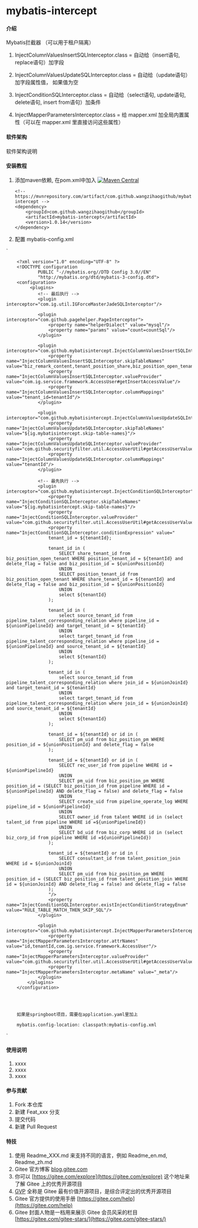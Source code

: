 # mybatis-intercept

#### 介绍
Mybatis拦截器 （可以用于租户隔离）

1. InjectColumnValuesInsertSQLInterceptor.class = 自动给（insert语句, replace语句）加字段

2. InjectColumnValuesUpdateSQLInterceptor.class = 自动给（update语句）加字段属性值， 如果值为空

3. InjectConditionSQLInterceptor.class = 自动给（select语句, update语句, delete语句, insert from语句）加条件

4. InjectMapperParametersInterceptor.class = 给 mapper.xml 加全局内置属性（可以在 mapper.xml 里直接访问这些属性）


#### 软件架构
软件架构说明


#### 安装教程

1.  添加maven依赖, 在pom.xml中加入 [![Maven Central](https://maven-badges.herokuapp.com/maven-central/com.github.wangzihaogithub/mybatis-intercept/badge.svg)](https://search.maven.org/search?q=g:com.github.wangzihaogithub%20AND%20a:mybatis-intercept)


        <!-- https://mvnrepository.com/artifact/com.github.wangzihaogithub/mybatis-intercept -->
        <dependency>
            <groupId>com.github.wangzihaogithub</groupId>
            <artifactId>mybatis-intercept</artifactId>
            <version>1.0.14</version>
        </dependency>
        
2.  配置 mybatis-config.xml

`


        <?xml version="1.0" encoding="UTF-8" ?>
        <!DOCTYPE configuration
                PUBLIC "-//mybatis.org//DTD Config 3.0//EN"
                "http://mybatis.org/dtd/mybatis-3-config.dtd">
        <configuration>
             <plugins>
                <!-- 最后执行 -->
                <plugin interceptor="com.ig.util.IGForceMasterJadeSQLInterceptor"/>
        
                <plugin interceptor="com.github.pagehelper.PageInterceptor">
                    <property name="helperDialect" value="mysql"/>
                    <property name="params" value="count=countSql"/>
                </plugin>
        
                <plugin interceptor="com.github.mybatisintercept.InjectColumnValuesInsertSQLInterceptor">
                    <property name="InjectColumnValuesInsertSQLInterceptor.skipTableNames" value="biz_remark_content,tenant_position_share,biz_position_open_tenant"/>
                    <property name="InjectColumnValuesInsertSQLInterceptor.valueProvider" value="com.ig.service.framework.AccessUser#getInsertAccessValue"/>
                    <property name="InjectColumnValuesInsertSQLInterceptor.columnMappings" value="tenant_id=tenantId"/>
                </plugin>
        
                <plugin interceptor="com.github.mybatisintercept.InjectColumnValuesUpdateSQLInterceptor">
                    <property name="InjectColumnValuesUpdateSQLInterceptor.skipTableNames" value="${ig.mybatisintercept.skip-table-names}"/>
                    <property name="InjectColumnValuesUpdateSQLInterceptor.valueProvider" value="com.github.securityfilter.util.AccessUserUtil#getAccessUserValue"/>
                    <property name="InjectColumnValuesUpdateSQLInterceptor.columnMappings" value="tenantId"/>
                </plugin>
        
                <!-- 最先执行 -->
                <plugin interceptor="com.github.mybatisintercept.InjectConditionSQLInterceptor">
                    <property name="InjectConditionSQLInterceptor.skipTableNames" value="${ig.mybatisintercept.skip-table-names}"/>
                    <property name="InjectConditionSQLInterceptor.valueProvider" value="com.github.securityfilter.util.AccessUserUtil#getAccessUserValue"/>
                    <property name="InjectConditionSQLInterceptor.conditionExpression" value="
                    tenant_id = ${tenantId};
        
                    tenant_id in (
                        SELECT share_tenant_id from biz_position_open_tenant WHERE position_tenant_id = ${tenantId} and delete_flag = false and biz_position_id = ${unionPositionId}
                        UNION
                        SELECT position_tenant_id from biz_position_open_tenant WHERE share_tenant_id = ${tenantId} and delete_flag = false and biz_position_id = ${unionPositionId}
                        UNION
                        select ${tenantId}
                    );
        
                    tenant_id in (
                        select source_tenant_id from pipeline_talent_corresponding_relation where pipeline_id = ${unionPipelineId} and target_tenant_id = ${tenantId}
                        UNION
                        select target_tenant_id from pipeline_talent_corresponding_relation where pipeline_id = ${unionPipelineId} and source_tenant_id = ${tenantId}
                        UNION
                        select ${tenantId}
                    );
        
                    tenant_id in (
                        select source_tenant_id from pipeline_talent_corresponding_relation where join_id = ${unionJoinId} and target_tenant_id = ${tenantId}
                        UNION
                        select target_tenant_id from pipeline_talent_corresponding_relation where join_id = ${unionJoinId} and source_tenant_id = ${tenantId}
                        UNION
                        select ${tenantId}
                    );
        
                    tenant_id = ${tenantId} or id in (
                        SELECT pm_uid from biz_position_pm WHERE position_id = ${unionPositionId} and delete_flag = false
                    );
        
                    tenant_id = ${tenantId} or id in (
                        SELECT rec_user_id from pipeline WHERE id = ${unionPipelineId}
                        UNION
                        SELECT pm_uid from biz_position_pm WHERE position_id = (SELECT biz_position_id from pipeline WHERE id = ${unionPipelineId} AND delete_flag = false) and delete_flag = false
                        UNION
                        SELECT create_uid from pipeline_operate_log WHERE pipeline_id = ${unionPipelineId}
                        UNION
                        SELECT owner_id from talent WHERE id in (select talent_id from pipeline WHERE id =${unionPipelineId})
                        UNION
                        SELECT bd_uid from biz_corp WHERE id in (select biz_corp_id from pipeline WHERE id =${unionPipelineId})
                    );
        
                    tenant_id = ${tenantId} or id in (
                        SELECT consultant_id from talent_position_join WHERE id = ${unionJoinId}
                        UNION
                        SELECT pm_uid from biz_position_pm WHERE position_id = (SELECT biz_position_id from talent_position_join WHERE id = ${unionJoinId} AND delete_flag = false) and delete_flag = false
                    );
                    "/>
                    <property name="InjectConditionSQLInterceptor.existInjectConditionStrategyEnum" value="RULE_TABLE_MATCH_THEN_SKIP_SQL"/>
                </plugin>

                <plugin interceptor="com.github.mybatisintercept.InjectMapperParametersInterceptor">
                    <property name="InjectMapperParametersInterceptor.attrNames" value="id,tenantId,com.ig.service.framework.AccessUser"/>
                    <property name="InjectMapperParametersInterceptor.valueProvider" value="com.github.securityfilter.util.AccessUserUtil#getAccessUserValue"/>
                    <property name="InjectMapperParametersInterceptor.metaName" value="_meta"/>
                </plugin>
            </plugins>
        </configuration>
        
        


        如果是springboot项目，需要在application.yaml里加上
            
        mybatis.config-location: classpath:mybatis-config.xml


`

    

#### 使用说明

1.  xxxx
2.  xxxx
3.  xxxx

#### 参与贡献

1.  Fork 本仓库
2.  新建 Feat_xxx 分支
3.  提交代码
4.  新建 Pull Request


#### 特技

1.  使用 Readme\_XXX.md 来支持不同的语言，例如 Readme\_en.md, Readme\_zh.md
2.  Gitee 官方博客 [blog.gitee.com](https://blog.gitee.com)
3.  你可以 [https://gitee.com/explore](https://gitee.com/explore) 这个地址来了解 Gitee 上的优秀开源项目
4.  [GVP](https://gitee.com/gvp) 全称是 Gitee 最有价值开源项目，是综合评定出的优秀开源项目
5.  Gitee 官方提供的使用手册 [https://gitee.com/help](https://gitee.com/help)
6.  Gitee 封面人物是一档用来展示 Gitee 会员风采的栏目 [https://gitee.com/gitee-stars/](https://gitee.com/gitee-stars/)
